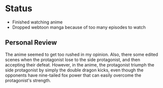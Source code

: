 # Status
- Finished watching anime
- Dropped webtoon manga because of too many episodes to watch

## Personal Review
The anime seemed to get too rushed in my opinion. Also, there some edited scenes when the protagonist lose to the side protagonist, and then accepting their defeat. However, in the anime, the protagonist triumph the side protagonist by simply the double dragon kicks, even though the opponents have nine-tailed fox power that can easily overcome the protagonist's strength.